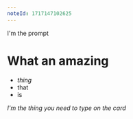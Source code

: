 ```yaml
---
noteId: 1717147102625
---
```


I'm the prompt

# What an amazing

- _thing_
- that
- is

_I'm the thing you need to type on the card_
